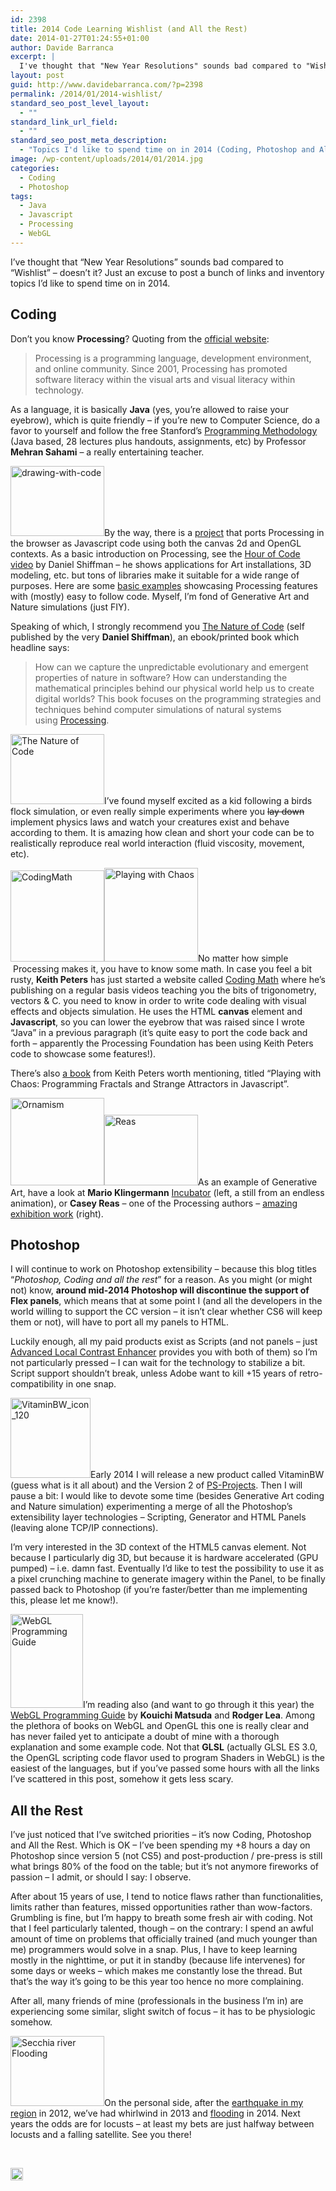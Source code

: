 ```yaml
---
id: 2398
title: 2014 Code Learning Wishlist (and All the Rest)
date: 2014-01-27T01:24:55+01:00
author: Davide Barranca
excerpt: |
  I've thought that "New Year Resolutions" sounds bad compared to "Wishlist" - doesn't it? Just an excuse to post a bunch of links and inventory topics I'd like to spend time on in 2014.
layout: post
guid: http://www.davidebarranca.com/?p=2398
permalink: /2014/01/2014-wishlist/
standard_seo_post_level_layout:
  - ""
standard_link_url_field:
  - ""
standard_seo_post_meta_description:
  - "Topics I'd like to spend time on in 2014 (Coding, Photoshop and All the Rest)"
image: /wp-content/uploads/2014/01/2014.jpg
categories:
  - Coding
  - Photoshop
tags:
  - Java
  - Javascript
  - Processing
  - WebGL
---
```

<div class="pf-content">
  <p>
    I&#8217;ve thought that &#8220;New Year Resolutions&#8221; sounds bad compared to &#8220;Wishlist&#8221; &#8211; doesn&#8217;t it? Just an excuse to post a bunch of links and inventory topics I&#8217;d like to spend time on in 2014.<br /> <!--more-->
  </p>
  
  <h2>
    Coding
  </h2>
  
  <p>
    Don&#8217;t you know <strong>Processing</strong>? Quoting from the <a title="Processing Foundation" href="http://www.processing.org" target="_blank">official website</a>:
  </p>
  
  <blockquote>
    <p>
      Processing is a programming language, development environment, and online community. Since 2001, Processing has promoted software literacy within the visual arts and visual literacy within technology.
    </p>
  </blockquote>
  
  <p>
    As a language, it is basically <strong>Java</strong> (yes, you&#8217;re allowed to raise your eyebrow), which is quite friendly &#8211; if you&#8217;re new to Computer Science, do a favor to yourself and follow the free Stanford&#8217;s <a title="Programming Methodology on Stanford" href="http://see.stanford.edu/see/courseinfo.aspx?coll=824a47e1-135f-4508-a5aa-866adcae1111" target="_blank">Programming Methodology</a> (Java based, 28 lectures plus handouts, assignments, etc) by Professor <strong>Mehran Sahami</strong> &#8211; a really entertaining teacher.
  </p>
  
  <p>
    <a title="Processing's Hour of Code" href="http://hello.processing.org" target="_blank"><img class="alignleft size-thumbnail wp-image-2400" title="Processing's Hour of Code" alt="drawing-with-code" src="http://localhost:8888/wp-content/uploads/2014/01/drawing-with-code-150x112.jpg" width="150" height="112" srcset="http://localhost:8888/wp-content/uploads/2014/01/drawing-with-code-150x112.jpg 150w, http://localhost:8888/wp-content/uploads/2014/01/drawing-with-code-300x225.jpg 300w, http://localhost:8888/wp-content/uploads/2014/01/drawing-with-code.jpg 392w" sizes="(max-width: 150px) 100vw, 150px" /></a>By the way, there is a <a title="ProcessingJS" href="http://processingjs.org" target="_blank">project</a> that ports Processing in the browser as Javascript code using both the canvas 2d and OpenGL contexts. As a basic introduction on Processing, see the <a title="Processing's Hour of Code" href="http://hello.processing.org" target="_blank">Hour of Code video</a> by Daniel Shiffman &#8211; he shows applications for Art installations, 3D modeling, etc. but tons of libraries make it suitable for a wide range of purposes. Here are some <a title="Processing examples" href="http://processing.org/examples/" target="_blank">basic examples</a> showcasing Processing features with (mostly) easy to follow code. Myself, I&#8217;m fond of Generative Art and Nature simulations (just FIY).
  </p>
  
  <p>
    Speaking of which, I strongly recommend you <a title="The Nature of Code" href="http://natureofcode.com" target="_blank">The Nature of Code</a> (self published by the very <strong>Daniel Shiffman</strong>), an ebook/printed book which headline says:
  </p>
  
  <blockquote>
    <p>
      How can we capture the unpredictable evolutionary and emergent properties of nature in software? How can understanding the mathematical principles behind our physical world help us to create digital worlds? This book focuses on the programming strategies and techniques behind computer simulations of natural systems using <a href="http://www.processing.org/">Processing</a>.
    </p>
  </blockquote>
  
  <p>
    <a title="The Nature of Code" href="http://natureofcode.com" target="_blank"><img class="alignright size-thumbnail wp-image-2405" title="Daniel Shiffman's The Nature of Code" alt="The Nature of Code" src="http://localhost:8888/wp-content/uploads/2014/01/7749029626_04c08b4bed-150x112.jpg" width="150" height="112" srcset="http://localhost:8888/wp-content/uploads/2014/01/7749029626_04c08b4bed-150x112.jpg 150w, http://localhost:8888/wp-content/uploads/2014/01/7749029626_04c08b4bed-300x225.jpg 300w, http://localhost:8888/wp-content/uploads/2014/01/7749029626_04c08b4bed.jpg 500w" sizes="(max-width: 150px) 100vw, 150px" /></a>I&#8217;ve found myself excited as a kid following a birds flock simulation, or even really simple experiments where you <del>lay down</del> implement physics laws and watch your creatures exist and behave according to them. It is amazing how clean and short your code can be to realistically reproduce real world interaction (fluid viscosity, movement, etc).
  </p>
  
  <p>
    <a title="Coding Math" href="http://codingmath.com" target="_blank"><img class="alignleft size-full wp-image-2408" title="Keith Peters' Coding Math" alt="CodingMath" src="http://localhost:8888/wp-content/uploads/2014/01/CodingMath.png" width="150" height="146" /></a><a href="http://www.amazon.com/Playing-Chaos-Programming-Attractors-JavaScript-ebook/dp/B00FA9CX2Y/"><img class="alignright size-thumbnail wp-image-2426" alt="Playing with Chaos" src="http://localhost:8888/wp-content/uploads/2014/01/41irAMY9ktL._BO2204203200_PIsitb-sticker-arrow-clickTopRight35-76_AA278_PIkin4BottomRight-6922_AA300_SH20_OU01_-150x150.jpg" width="150" height="150" srcset="http://localhost:8888/wp-content/uploads/2014/01/41irAMY9ktL._BO2204203200_PIsitb-sticker-arrow-clickTopRight35-76_AA278_PIkin4BottomRight-6922_AA300_SH20_OU01_-150x150.jpg 150w, http://localhost:8888/wp-content/uploads/2014/01/41irAMY9ktL._BO2204203200_PIsitb-sticker-arrow-clickTopRight35-76_AA278_PIkin4BottomRight-6922_AA300_SH20_OU01_.jpg 300w" sizes="(max-width: 150px) 100vw, 150px" /></a>No matter how simple  Processing makes it, you have to know some math. In case you feel a bit rusty, <strong>Keith Peters</strong> has just started a website called <a title="Coding Math" href="http://codingmath.com" target="_blank">Coding Math</a> where he&#8217;s publishing on a regular basis videos teaching you the bits of trigonometry, vectors & C. you need to know in order to write code dealing with visual effects and objects simulation. He uses the HTML <strong>canvas</strong> element and <strong>Javascript</strong>, so you can lower the eyebrow that was raised since I wrote &#8220;Java&#8221; in a previous paragraph (it&#8217;s quite easy to port the code back and forth &#8211; apparently the Processing Foundation has been using Keith Peters code to showcase some features!).
  </p>
  
  <p>
    There&#8217;s also <a title="Playing with Chaos" href="http://www.amazon.com/Playing-Chaos-Programming-Attractors-JavaScript-ebook/dp/B00FA9CX2Y/" target="_blank">a book</a> from Keith Peters worth mentioning, titled &#8220;Playing with Chaos: Programming Fractals and Strange Attractors in Javascript&#8221;.
  </p>
  
  <p>
    <a href="http://incubator.quasimondo.com"><img class="alignleft size-full wp-image-2409" title="Mario Klingermann (Quasimondo)" alt="Ornamism" src="http://localhost:8888/wp-content/uploads/2014/01/Ornamism.png" width="150" height="140" /></a><a href="http://reas.com"><img class="alignright size-full wp-image-2410" title="Casey Reas" alt="Reas" src="http://localhost:8888/wp-content/uploads/2014/01/Reas.png" width="150" height="113" /></a>As an example of Generative Art, have a look at <strong>Mario Klingermann</strong> <a title="Quasimondo" href="http://incubator.quasimondo.com" target="_blank">Incubator</a> (left, a still from an endless animation), or <strong>Casey Reas</strong> &#8211; one of the Processing authors &#8211; <a title="Casey Reas" href="http://reas.com" target="_blank">amazing exhibition work</a> (right).
  </p>
  
  <h2>
    Photoshop
  </h2>
  
  <p>
    I will continue to work on Photoshop extensibility &#8211; because this blog titles &#8220;<em>Photoshop, Coding and all the rest</em>&#8221; for a reason. As you might (or might not) know, <strong>around mid-2014 Photoshop will discontinue the support of Flex panels</strong>, which means that at some point I (and all the developers in the world willing to support the CC version &#8211; it isn&#8217;t clear whether CS6 will keep them or not), will have to port all my panels to HTML.
  </p>
  
  <p>
    Luckily enough, all my paid products exist as Scripts (and not panels &#8211; just <a title="ALCE" href="http://cs-extensions.com/alce-advanced-local-contrast-enhancer/" target="_blank">Advanced Local Contrast Enhancer</a> provides you with both of them) so I&#8217;m not particularly pressed &#8211; I can wait for the technology to stabilize a bit. Script support shouldn&#8217;t break, unless Adobe want to kill +15 years of retro-compatibility in one snap.
  </p>
  
  <p>
    <img class="alignleft size-full wp-image-2342" alt="VitaminBW_icon_120" src="http://localhost:8888/wp-content/uploads/2013/11/VitaminBW_icon_120.png" width="128" height="128" />Early 2014 I will release a new product called VitaminBW (guess what is it all about) and the Version 2 of <a title="‘PS Projects’ for Photoshop CC/CS6" href="http://localhost:8888/2013/10/introducing-ps-projects-for-photoshop-cc-cs6/" target="_blank">PS-Projects</a>. Then I will pause a bit: I would like to devote some time (besides Generative Art coding and Nature simulation) experimenting a merge of all the Photoshop&#8217;s extensibility layer technologies &#8211; Scripting, Generator and HTML Panels (leaving alone TCP/IP connections).
  </p>
  
  <p>
    I&#8217;m very interested in the 3D context of the HTML5 canvas element. Not because I particularly dig 3D, but because it is hardware accelerated (GPU pumped) &#8211; i.e. damn fast. Eventually I&#8217;d like to test the possibility to use it as a pixel crunching machine to generate imagery within the Panel, to be finally passed back to Photoshop (if you&#8217;re faster/better than me implementing this, please let me know!).
  </p>
  
  <p>
    <a href="http://www.amazon.com/WebGL-Programming-Guide-Interactive-Graphics-ebook/dp/B00DS74080/ref=tmm_kin_title_0"><img class="alignleft size-full wp-image-2417" alt="WebGL Programming Guide" src="http://localhost:8888/wp-content/uploads/2014/01/WebGL.png" width="116" height="150" /></a>I&#8217;m reading also (and want to go through it this year) the <a title="WebGL Programming Guide" href="http://www.amazon.com/WebGL-Programming-Guide-Interactive-Graphics-ebook/dp/B00DS74080/ref=tmm_kin_title_0" target="_blank">WebGL Programming Guide</a> by <strong>Kouichi Matsuda</strong> and <strong>Rodger Lea</strong>. Among the plethora of books on WebGL and OpenGL this one is really clear and has never failed yet to anticipate a doubt of mine with a thorough explanation and some example code. Not that <strong>GLSL</strong> (actually GLSL ES 3.0, the OpenGL scripting code flavor used to program Shaders in WebGL) is the easiest of the languages, but if you&#8217;ve passed some hours with all the links I&#8217;ve scattered in this post, somehow it gets less scary.
  </p>
  
  <h2>
    All the Rest
  </h2>
  
  <p>
    I&#8217;ve just noticed that I&#8217;ve switched priorities &#8211; it&#8217;s now Coding, Photoshop and All the Rest. Which is OK &#8211; I&#8217;ve been spending my +8 hours a day on Photoshop since version 5 (not CS5) and post-production / pre-press is still what brings 80% of the food on the table; but it&#8217;s not anymore fireworks of passion &#8211; I admit, or should I say: I observe.
  </p>
  
  <p>
    After about 15 years of use, I tend to notice flaws rather than functionalities, limits rather than features, missed opportunities rather than wow-factors. Grumbling is fine, but I&#8217;m happy to breath some fresh air with coding. Not that I feel particularly talented, though &#8211; on the contrary: I spend an awful amount of time on problems that officially trained (and much younger than me) programmers would solve in a snap. Plus, I have to keep learning mostly in the nighttime, or put it in standby (because life intervenes) for some days or weeks &#8211; which makes me constantly lose the thread. But that&#8217;s the way it&#8217;s going to be this year too hence no more complaining.
  </p>
  
  <p>
    After all, many friends of mine (professionals in the business I&#8217;m in) are experiencing some similar, slight switch of focus &#8211; it has to be physiologic somehow.
  </p>
  
  <p>
    <a href="http://localhost:8888/wp-content/uploads/2014/01/alluvione.jpg" target="_blank"><img class="alignleft size-thumbnail wp-image-2427" alt="Secchia river Flooding " src="http://localhost:8888/wp-content/uploads/2014/01/alluvione-150x112.jpg" width="150" height="112" srcset="http://localhost:8888/wp-content/uploads/2014/01/alluvione-150x112.jpg 150w, http://localhost:8888/wp-content/uploads/2014/01/alluvione-300x225.jpg 300w, http://localhost:8888/wp-content/uploads/2014/01/alluvione.jpg 960w" sizes="(max-width: 150px) 100vw, 150px" /></a>On the personal side, after the <a title="Earthquake down time" href="http://localhost:8888/2012/06/earthquake-italy-emilia-romagna/" target="_blank">earthquake in my region</a> in 2012, we&#8217;ve had whirlwind in 2013 and <a title="#allertameteoER #alluvioneMO" href="http://sulpanaro.net/2014/01/25/foto-le-campagne-allagate-demilia-tra-camposanto-e-cavezzo-prima/" target="_blank">flooding</a> in 2014. Next years the odds are for locusts &#8211; at least my bets are just halfway between locusts and a falling satellite. See you there!
  </p>
  
  <p>
    &nbsp;
  </p>
</div>

<!-- Share-Widget Button BEGIN --><a href="javascript:void(0);" myshare\_id="mys\_shareit" myshare\_url="http://localhost:8888/2014/01/2014-wishlist/" myshare\_title="2014 Code Learning Wishlist (and All the Rest)" rel="nofollow" onclick=" return false;" style="text-decoration:none; color:#000000; font-size:11px; line-height:20px;"> 

<img src="http://localhost:8888/wp-content/plugins/share-widget/img/share-button-white-small.png" height="20" alt="Share" style="border:0" /> </a> <!-- Share-Widget Button END -->